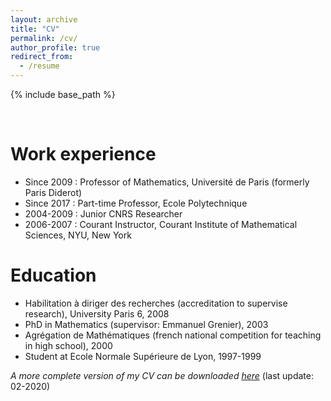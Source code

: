 ```yaml
---
layout: archive
title: "CV"
permalink: /cv/
author_profile: true
redirect_from:
  - /resume
---
```


{% include base_path %}

<br>


Work experience
======

* Since 2009 : Professor of Mathematics, Université de Paris (formerly Paris Diderot)
* Since 2017 : Part-time Professor, Ecole Polytechnique  
* 2004-2009 :  Junior CNRS Researcher
* 2006-2007 : Courant Instructor, Courant Institute of Mathematical Sciences, NYU, New York
  
  
Education
======

* Habilitation à diriger des recherches (accreditation to supervise research), University Paris 6, 2008
* PhD in Mathematics (supervisor: Emmanuel Grenier), 2003
* Agrégation de Mathématiques (french national competition for teaching in high school), 2000
* Student at Ecole Normale Supérieure de Lyon, 1997-1999 

_A more complete version of my CV can be downloaded [here](/files/cv_latex.pdf)_ (last update: 02-2020)



